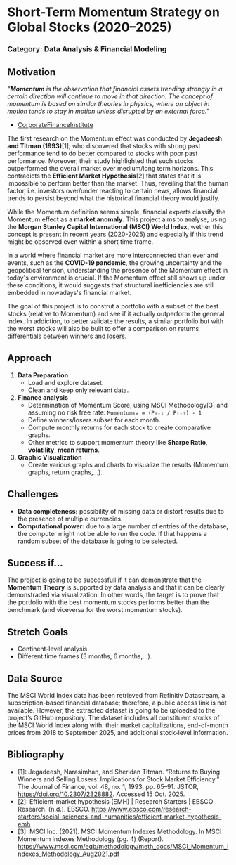 # Short-Term Momentum Strategy on Global Stocks (2020–2025)
### Category: Data Analysis & Financial Modeling

## Motivation

*"**Momentum** is the observation that financial assets trending strongly in a certain direction will continue to move in that direction. The concept of momentum is based on similar theories in physics, where an object in motion tends to stay in motion unless disrupted by an external force."*
- [CorporateFinanceInstitute](https://corporatefinanceinstitute.com/resources/career-map/sell-side/capital-markets/momentum/)

The first research on the Momentum effect was conducted by **Jegadeesh and Titman (1993)**[1], who discovered that stocks with strong past performance tend to do better compared to stocks with poor past performance. Moreover, their study highlighted that such stocks outperformed the overall market over medium/long term horizons. This contradicts the **Efficient Market Hypothesis**[2] that states that it is impossible to perform better than the market. Thus, reveiling that the human factor, i.e. investors over/under reacting to certain news, allows financial trends to persist beyond what the historical financial theory would justify.

While the Momentum definition seems simple, financial experts classify the Momentum effect as a **market anomaly**. This project aims to analyse, using the **Morgan Stanley Capital International (MSCI) World Index**, wether this concept is present in recent years (2020-2025) and especially if this trend might be observed even within a short time frame.

In a world where financial market are more interconnected than ever and events, such as the **COVID-19 pandemic**, the growing uncertainty and the geopolitical tension, understanding the presence of the Momentum effect in today's environment is crucial. If the Momentum effect still shows up under these conditions, it would suggests that structural inefficiencies are still embedded in nowadays's financial market.

The goal of this project is to construt a portfolio with a subset of the best stocks (relative to Momentum) and see if it actually outperform the general index. In addiction, to better validate the results, a similar portfolio but with the worst stocks will also be built to offer a comparison on returns differentials between winners and losers.

## Approach
1. **Data Preparation**
   - Load and explore dataset.
   - Clean and keep only relevant data.
2. **Finance analysis**
   - Determination of Momentum Score, using MSCI Methodology[3] and assuming no risk free rate:
   `Momentum₆ₘ = (Pₜ₋₁ / Pₜ₋₇) - 1`
   - Define winners/losers subset for each month.
   - Compute monthly returns for each stock to create comparative graphs.
   - Other metrics to support momentum theory like **Sharpe Ratio**, **volatility**, **mean returns**.
3. **Graphic Visualization**
   - Create various graphs and charts to visualize the results (Momentum graphs, return graphs,...).

## Challenges
   - **Data completeness:** possibility of missing data or distort results due to the presence of multiple currencies.
   - **Computational power:** due to a large number of entries of the database, the computer might not be able to run the code. If that happens a random subset of the database is going to be selected.

## Success if...
The project is going to be successfull if it can demonstrate that the **Momentum Theory** is supported by data analysis and that it can be clearly demonstraded via visualization. In other words, the target is to prove that the portfolio with the best momentum stocks performs better than the benchmark (and viceversa for the worst momentum stocks).

## Stretch Goals
   - Continent-level analysis.
   - Different time frames (3 months, 6 months,...).

## Data Source
The MSCI World Index data has been retrieved from Refinitiv Datastream, a subscription-based financial database; therefore, a public access link is not available. However, the extracted dataset is going to be uploaded to the project’s GitHub repository. The dataset includes all constituent stocks of the MSCI World Index along with: their market capitalizations, end-of-month prices from 2018 to September 2025, and additional stock-level information. 

## Bibliography
- [1]: Jegadeesh, Narasimhan, and Sheridan Titman. “Returns to Buying Winners and Selling Losers: Implications for Stock Market Efficiency.” The Journal of Finance, vol. 48, no. 1, 1993, pp. 65–91. JSTOR, https://doi.org/10.2307/2328882. Accessed 15 Oct. 2025.
- [2]: Efficient-market hypothesis (EMH) | Research Starters | EBSCO Research. (n.d.). EBSCO. https://www.ebsco.com/research-starters/social-sciences-and-humanities/efficient-market-hypothesis-emh
- [3]: MSCI Inc. (2021). MSCI Momentum Indexes Methodology. In MSCI Momentum Indexes Methodology (pg. 4) (Report). https://www.msci.com/eqb/methodology/meth_docs/MSCI_Momentum_Indexes_Methodology_Aug2021.pdf